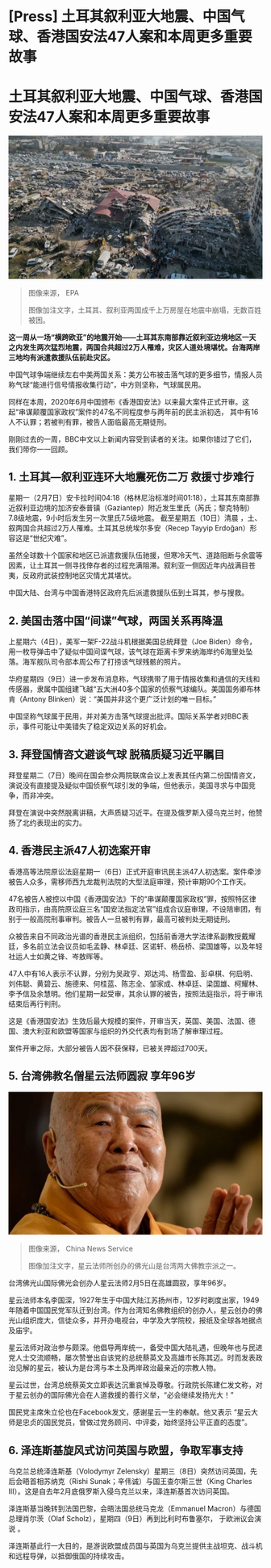 # [Press] 土耳其叙利亚大地震、中国气球、香港国安法47人案和本周更多重要故事

#  土耳其叙利亚大地震、中国气球、香港国安法47人案和本周更多重要故事


![从高处俯瞰土耳其卡赫拉曼马拉什一处地震坍塌楼房现场（9/2/2023）](_128585067_6e9c3698-5d6d-45d2-a6df-6781e2eb4d72.jpg)

> 图像来源，  EPA
>
> 图像加注文字，土耳其、叙利亚两国成千上万房屋在地震中崩塌，无数百姓被困。

**这一周从一场“横跨欧亚”的地震开始——土耳其东南部靠近叙利亚边境地区一天之内发生两次猛烈地震，两国合共超过2万人罹难，灾区人道处境堪忧。台海两岸三地均有派遣救援队伍前赴灾区。**

中国气球争端继续左右中美两国关系：美方公布被击落气球的更多细节，情报人员称气球“能进行信号情报收集行动”，中方则坚称，气球属民用。

同样在本周，2020年6月中国颁布《香港国安法》以来最大案件正式开审。这起“串谋颠覆国家政权”案件的47名不同程度参与两年前的民主派初选， 其中有16人不认罪；若被判有罪，被告人面临最高无期徒刑。

刚刚过去的一周，BBC中文以上新闻内容受到读者的关注。如果你错过了它们，我们带你一一回顾。

##  1\. 土耳其—叙利亚连环大地震死伤二万 救援寸步难行


星期一（2月7日）安卡拉时间04:18（格林尼治标准时间01:18），土耳其东南部靠近叙利亚边境的加济安泰普镇（Gaziantep）附近发生里氏（芮氏；黎克特制）7.8级地震，9小时后发生另一次里氏7.5级地震。
 截至星期五（10日）清晨  ，土、叙两国合共超过2万人罹难。土耳其总统埃尔多安（Recep Tayyip Erdoğan）形容这是“世纪灾难”。

虽然全球数十个国家和地区已派遣救援队伍驰援，但寒冷天气、道路阻断与余震等因素，让土耳其一侧寻找倖存者的过程充满阻滞。叙利亚一侧因近年内战满目苍夷，反政府武装控制地区灾情尤其堪忧。

中国大陆、台湾与中国香港特区政府先后派遣救援队伍到土耳其，参与搜救。


##  2\. 美国击落中国“间谍”气球，两国关系再降温


上星期六（4日），美军一架F-22战斗机根据美国总统拜登（Joe Biden）命令，用一枚导弹击中了疑似中国间谍气球，该气球在距离卡罗来纳海岸约6海里处坠落。海军舰队司令部本周公布了打捞该气球残骸的照片。

华府星期四（9日）进一步发布消息称，气球携带了用于情报收集和通信的天线和传感器，隶属中国组建飞越“五大洲40多个国家的侦察气球编队。美国国务卿布林肯（Antony Blinken）说：“美国并非这个更广泛计划的唯一目标。”

中国坚称气球属于民用，并对美方击落气球提出批评。国际关系学者对BBC表示，事件可能让中美错失了稳定双边关系的好机会。


##  3\. 拜登国情咨文避谈气球 脱稿质疑习近平瞩目

拜登星期二（7日）晚间在国会参众两院联席会议上发表其任内第二份国情咨文，演说没有直接提及疑似中国侦察气球引发的争端，但他表示，美国寻求与中国竞争，而非冲突。

拜登在演说中突然脱离讲稿，大声质疑习近平。在提及俄罗斯入侵乌克兰时，他赞扬了北约表现出的实力。

##  4\. 香港民主派47人初选案开审


香港高等法院原讼法庭星期一（6日）正式开庭审讯民主派47人初选案。案件牵涉被告人众多，需移师西九龙裁判法院的大型法庭审理，预计审期90个工作天。

47名被告人被控以中国《香港国安法》下的“串谋颠覆国家政权”罪，按照特区律政司指示，由高院原讼庭三名“国安法指定法官”组成合议庭审理，不设陪审团，有别于一般高院刑事审判。被告人一旦被判有罪，最高可被判处无期徒刑。

众被告来自不同政治光谱的香港民主派组织，包括前香港大学法律系副教授戴耀廷，多名前立法会议员如毛孟静、林卓廷、区诺轩、杨岳桥、梁国雄等，以及年轻社运人士如黄之锋、岑敖晖等。

47人中有16人表示不认罪，分别为吴政亨、郑达鸿、杨雪盈、彭卓棋、何启明、刘伟聪、黄碧云、施德来、何桂蓝、陈志全、邹家成、林卓廷、梁国雄、柯耀林、李予信及余慧明。他们星期一起受审，其余认罪的被告，按照法庭指示，将于审讯结束后再行判刑。

这是《香港国安法》生效后最大规模的案件，开审当天，英国、美国、法国、德国、澳大利亚和欧盟等国家与组织的外交代表均有到场了解审理过程。

案件开审之际，大部分被告人因不获保释，已被关押超过700天。

##  5\. 台湾佛教名僧星云法师圆寂 享年96岁

![星云法师在江苏无锡参加宗教活动（中新社图片24/10/2015）](_128585857_gettyimages-1463343317.jpg)

> 图像来源，  China News Service
>
> 图像加注文字，星云法师所创办的佛光山是台湾两大佛教宗派之一。

台湾佛光山国际佛光会创办人星云法师2月5日在高雄圆寂，享年96岁。

星云法师本名李国深，1927年生于中国大陆江苏扬州市，12岁时剃度出家，1949年随着中国国民党军队迁到台湾。作为台湾知名佛教组织的创办人，星云创办的佛光山组织庞大，信徒众多，并开办电视台，中学及大学院校，报纸及全球各地据点及庙宇。

星云法师对政治参与颇深。他倡导两岸统一，备受中国大陆礼遇，但晚年也与民进党人士交流顺畅，屡次赞誉出自该党的总统蔡英文及高雄市长陈其迈。时而发表政治见解的星云，被认为是台湾与本土及两岸政治最亲近的宗教人物。

星云过世，台湾总统蔡英文立即表达沉重哀悼及尊敬。行政院长陈建仁发文称，对于星云创办的国际佛光会在人道救援的善行义举，“必会继续发扬光大！”

国民党主席朱立伦也在Facebook发文，感谢星云一生的奉献。他又表示 “星云大师是忠贞的国民党员，曾做过党务顾问、中评委，始终坚持公平正直的态度”。

##  6\. 泽连斯基旋风式访问英国与欧盟，争取军事支持

乌克兰总统泽连斯基（Volodymyr Zelensky）星期三（8日）突然访问英国，先后会晤首相苏纳克（Rishi Sunak；辛伟诚）与国王查尔斯三世（King Charles III）。这是自去年2月底俄罗斯入侵乌克兰以来，泽连斯基首次访问英国。

泽连斯基当晚转到法国巴黎，会晤法国总统马克龙（Emmanuel Macron）与德国总理肖尔茨（Olaf Scholz），星期四（9日）再到比利时布鲁塞尔， 于欧洲议会演说  。

泽连斯基此行一大目的，是游说欧盟成员国与英国为乌克兰提供主战坦克、战斗机和远程导弹，以抵御俄国的持续攻击。







